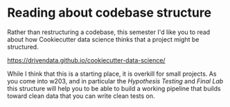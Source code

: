 # Reading about codebase structure 

Rather than restructuring a codebase, this semester I'd like you to read about how Cookiecutter data science thinks that a project might be structured. 

https://drivendata.github.io/cookiecutter-data-science/

While I think that this is a starting place, it is overkill for small projects. As you come into w203, and in particular the _Hypothesis Testing_ and _Final Lab_ this structure will help you to be able to build a working pipeline that builds toward clean data that you can write clean tests on. 
